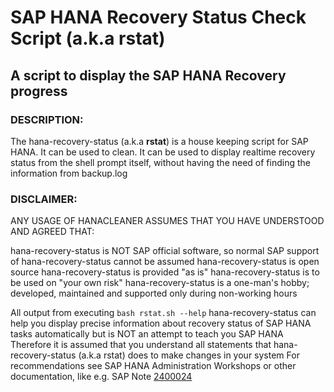 # SAP HANA Recovery Status Check Script (a.k.a rstat)
## A script to display the SAP HANA Recovery progress
### DESCRIPTION:
The hana-recovery-status (a.k.a **rstat**) is a house keeping script for SAP HANA. It can be used to clean. It can be used to display realtime recovery status from the shell prompt itself, without having the need of finding the information from backup.log

### DISCLAIMER:
ANY USAGE OF HANACLEANER ASSUMES THAT YOU HAVE UNDERSTOOD AND AGREED THAT:

hana-recovery-status  is NOT SAP official software, so normal SAP support of hana-recovery-status cannot be assumed
hana-recovery-status is open source
hana-recovery-status is provided "as is"
hana-recovery-status is to be used on "your own risk"
hana-recovery-status is a one-man's hobby; developed, maintained and supported only during non-working hours

All output from executing `bash rstat.sh --help`
hana-recovery-status can help you display precise information about recovery status of SAP HANA tasks automatically but is NOT an attempt to teach you SAP HANA
Therefore it is assumed that you understand all statements that hana-recovery-status (a.k.a rstat) does to make changes in your system
For recommendations see SAP HANA Administration Workshops or other documentation, like e.g. SAP Note [2400024](https://launchpad.support.sap.com/#/notes/=2400024)
